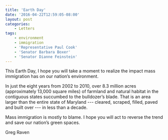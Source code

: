 ```yaml
---
title: 'Earth Day'
date: '2016-04-22T12:59:05-08:00'
layout: post
categories:
    - Letters
tags:
    - environment
    - immigration
    - 'Representative Paul Cook'
    - 'Senator Barbara Boxer'
    - 'Senator Dianne Feinstein'
---
```


This Earth Day, I hope you will take a moment to realize the impact mass immigration has on our nation’s environment.

In just the eight years from 2002 to 2010, over 8.3 million acres (approximately 13,000 square miles) of farmland and natural habitat in the contiguous states succumbed to the bulldozer’s blade. That is an area larger than the entire state of Maryland --- cleared, scraped, filled, paved and built over --- in less than a decade.

Mass immigration is mostly to blame. I hope you will act to reverse the trend and save our nation’s green spaces.

Greg Raven